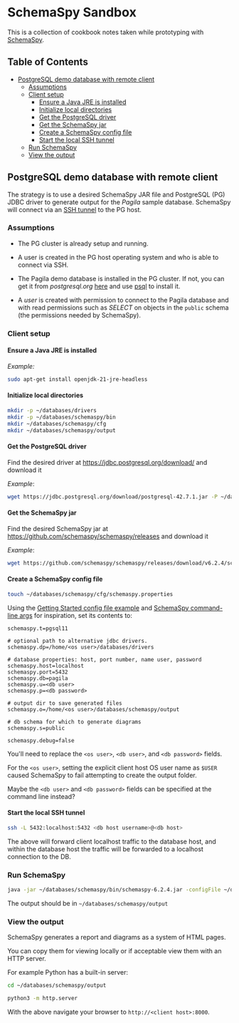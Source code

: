 # SchemaSpy Sandbox

This is a collection of cookbook notes taken while prototyping with
[SchemaSpy](https://github.com/schemaspy/schemaspy).

## Table of Contents

- [PostgreSQL demo database with remote client](#postgresql-demo-database-with-remote-client)
  - [Assumptions](#assumptions)
  - [Client setup](#client-setup)
    - [Ensure a Java JRE is installed](#ensure-a-java-jre-is-installed)
    - [Initialize local directories](#initialize-local-directories)
    - [Get the PostgreSQL driver](#get-the-postgresql-driver)
    - [Get the SchemaSpy jar](#get-the-schemaspy-jar)
    - [Create a SchemaSpy config file](#create-a-schemaspy-config-file)
    - [Start the local SSH tunnel](#start-the-local-ssh-tunnel)
  - [Run SchemaSpy](#run-schemaspy)
  - [View the output](#view-the-output)

## PostgreSQL demo database with remote client

The strategy is to use a desired SchemaSpy JAR file and PostgreSQL (PG) JDBC driver to generate
output for the *Pagila* sample database. SchemaSpy will connect via an
[SSH tunnel](https://www.postgresql.org/docs/current/ssh-tunnels.html) to the PG host.

### Assumptions

- The PG cluster is already setup and running.

- A user is created in the PG host operating system and who is able to connect via SSH.

- The Pagila demo database is installed in the PG cluster. If not, you can get it from *postgresql.org* [here](https://www.postgresql.org/ftp/projects/pgFoundry/dbsamples/pagila/pagila/) and use [psql](https://www.postgresql.org/docs/current/app-psql.html) to install it.
- A *user* is created with permission to connect to the Pagila database and with read permissions such as *SELECT* on objects in the `public` schema (the permissions needed by SchemaSpy).

### Client setup

#### Ensure a Java JRE is installed

*Example:*

```sh
sudo apt-get install openjdk-21-jre-headless
```

#### Initialize local directories

```sh
mkdir -p ~/databases/drivers
mkdir -p ~/databases/schemaspy/bin
mkdir ~/databases/schemaspy/cfg
mkdir ~/databases/schemaspy/output
```

#### Get the PostgreSQL driver

Find the desired driver at <https://jdbc.postgresql.org/download/> and download it

*Example*:

```sh
wget https://jdbc.postgresql.org/download/postgresql-42.7.1.jar -P ~/databases/drivers/
```

#### Get the SchemaSpy jar

Find the desired SchemaSpy jar at <https://github.com/schemaspy/schemaspy/releases> and download it

*Example*:

```sh
wget https://github.com/schemaspy/schemaspy/releases/download/v6.2.4/schemaspy-6.2.4.jar -P ~/databases/schemaspy/bin/
```

#### Create a SchemaSpy config file

```sh
touch ~/databases/schemaspy/cfg/schemaspy.properties
```

Using the
[Getting Started config file example](https://schemaspy.readthedocs.io/en/latest/started.html) and
[SchemaSpy command-line args](https://schemaspy.readthedocs.io/en/latest/configuration/commandline.html)
for inspiration, set its contents to:

```text
schemaspy.t=pgsql11

# optional path to alternative jdbc drivers.
schemaspy.dp=/home/<os user>/databases/drivers

# database properties: host, port number, name user, password
schemaspy.host=localhost
schemaspy.port=5432
schemaspy.db=pagila
schemaspy.u=<db user>
schemaspy.p=<db password>

# output dir to save generated files
schemaspy.o=/home/<os user>/databases/schemaspy/output

# db schema for which to generate diagrams
schemaspy.s=public

schemaspy.debug=false
```

You'll need to replace the `<os user>`, `<db user>`, and `<db password>` fields.

For the `<os user>`, setting the explicit client host OS user name as `$USER` caused SchemaSpy to
fail attempting to create the output folder.

Maybe the `<db user>` and `<db password>` fields can be specified at the command line instead?

#### Start the local SSH tunnel

```sh
ssh -L 5432:localhost:5432 <db host username>@<db host>
```

The above will forward client localhost traffic to the database host, and within the
database host the traffic will be forwarded to a localhost connection to the DB.

### Run SchemaSpy

```sh
java -jar ~/databases/schemaspy/bin/schemaspy-6.2.4.jar -configFile ~/databases/schemaspy/cfg/schemaspy.properties
```

The output should be in `~/databases/schemaspy/output`

### View the output

SchemaSpy generates a report and diagrams as a system of HTML pages.

You can copy them for viewing locally or if acceptable view them with an HTTP server.

For example Python has a built-in server:

```sh
cd ~/databases/schemaspy/output

python3 -m http.server
```

With the above navigate your browser to `http://<client host>:8000`.
